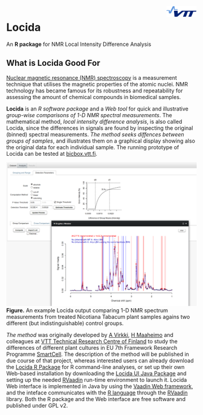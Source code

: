 <img align="right" src="Documentation/images/vttplain.png" />

Locida
======

An **R package** for NMR Local Intensity Difference Analysis

What is Locida Good For
--------------------

[Nuclear magnetic resonance (NMR) spectroscopy](http://en.wikipedia.org/wiki/Nuclear_magnetic_resonance_spectroscopy) is a measurement technique that utilises the magnetic properties of the atomic nuclei. NMR technology has became famous for its robustness and repeatability for assessing the amount of chemical compounds in biomedical samples.

**Locida** is an *R software package* and a *Web tool* for quick and illustrative *group-wise comparisons of 1-D NMR spectral measurements*. The mathematical method, *local intensity difference analysis*, is also called Locida, since the differences in signals are found by inspecting the original (binned) spectral measurements. *The method seeks diffences between groups of samples*, and illustrates them on a graphical display showing also the original data for each individual sample. The running prototype of Locida can be tested at [bicbox.vtt.fi](http://bicbox.vtt.fi:8080/Locida).

![Locida_overview.png](Documentation/images/Locida_overview.png?raw=true)
**Figure.** An example Locida output comparing 1-D NMR spectrum measurements from treated Nicotiana Tabacum plant samples agains two different (but indistinguishable) control groups.

*The method* was originally developed by [A Virkki](http://fi.linkedin.com/in/arhovirkki), [H Maaheimo](http://www.researchgate.net/profile/Hannu_Maaheimo/) and colleagues at [VTT Technical Research Centre of Finland](http://www.vtt.fi/?lang=en) to study the differences of different plant cultures in EU 7th Framework Research Programme [SmartCell](http://www.smart-cell.org/). The description of the method will be published in due course of that project, whereas interested users can already download the [Locida R Package](Rpkg/Locida_1.0.tar.gz?raw=true) for R command-line analyses, or set up their own Web-based installation by downloading the [Locida UI Java Package](VaadinUI/war/Locida.war?raw=true) and setting up the needed [RVaadin](https://github.com/avirkki/RVaadin) run-time environment to launch it. Locida Web interface is implemented in Java by using the [Vaadin Web framework](http://vaadin.com), and the inteface communicates with the [R language](http://www.r-project.org) through the [RVaadin](https://github.com/avirkki/RVaadin) library. Both the R package and the Web interface are free software and published under GPL v2.



